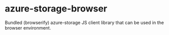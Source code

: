 # azure-storage-browser
Bundled (browserify) azure-storage JS client library that can be used in the browser environment.
